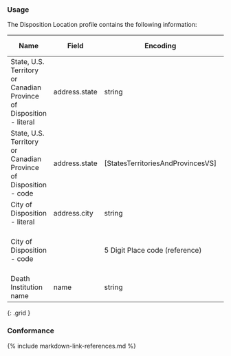 ### Usage
The Disposition Location profile contains the following information:

| **Name** |  **Field**   |  **Encoding**  |  **IJE Field Name(s)**  |
| ---------------| ------------------------ | ------------- | ------------------- |
| State, U.S. Territory or Canadian Province of Disposition - literal| address.state | string | DISPSTATE |
| State, U.S. Territory or Canadian Province of Disposition - code | address.state  | [StatesTerritoriesAndProvincesVS] | DISPSTATECD |
| City of Disposition - literal | address.city | string | DISPCITY |
| City of Disposition - code |  <none> | 5 Digit Place code (reference) | DISPCITYCD  **not supported by library or IG ** |
| Death Institution name | name | string | DINSTI |
{: .grid }


### Conformance

{% include markdown-link-references.md %}

